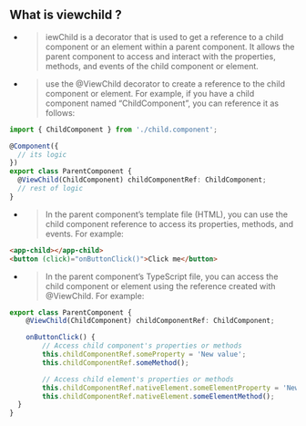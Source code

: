 ## What is viewchild ?
- >iewChild is a decorator that is used to get a reference to a child component or an element within a parent component. It allows the parent component to access and interact with the properties, methods, and events of the child component or element.
- > use the @ViewChild decorator to create a reference to the child component or element. For example, if you have a child component named “ChildComponent”, you can reference it as follows:
```ts
import { ChildComponent } from './child.component';

@Component({
  // its logic
})
export class ParentComponent {
  @ViewChild(ChildComponent) childComponentRef: ChildComponent;
  // rest of logic
}
```
- >In the parent component’s template file (HTML), you can use the child component reference to access its properties, methods, and events. For example:
```html
<app-child></app-child>
<button (click)="onButtonClick()">Click me</button>
```
- >In the parent component’s TypeScript file, you can access the child component or element using the reference created with @ViewChild. For example:
```ts
export class ParentComponent {
    @ViewChild(ChildComponent) childComponentRef: ChildComponent;

    onButtonClick() {
        // Access child component's properties or methods
        this.childComponentRef.someProperty = 'New value';
        this.childComponentRef.someMethod();

        // Access child element's properties or methods
        this.childComponentRef.nativeElement.someElementProperty = 'New value';
        this.childComponentRef.nativeElement.someElementMethod();
  }
}
```